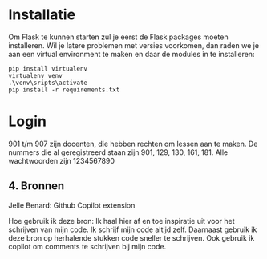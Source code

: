 # Installatie
Om Flask te kunnen starten zul je eerst de Flask packages moeten installeren. Wil je latere problemen met versies voorkomen, dan raden we je aan een virtual environment te maken en daar de modules in te installeren:  
```
pip install virtualenv
virtualenv venv
.\venv\sripts\activate
pip install -r requirements.txt
```


# Login
901 t/m 907 zijn docenten, die hebben rechten om lessen aan te maken.
De nummers die al geregistreerd staan zijn 901, 129, 130, 161, 181.
Alle wachtwoorden zijn 1234567890

## 4. Bronnen

Jelle Benard: Github Copilot extension

Hoe gebruik ik deze bron: Ik haal hier af en toe inspiratie uit voor het schrijven van mijn code.
Ik schrijf mijn code altijd zelf. Daarnaast gebruik ik deze bron op herhalende stukken code sneller te schrijven.
Ook gebruik ik copilot om comments te schrijven bij mijn code.
